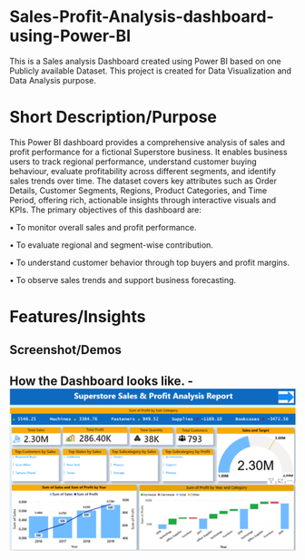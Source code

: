 # Sales-Profit-Analysis-dashboard-using-Power-BI
This is a Sales analysis Dashboard created using Power BI based on one Publicly available Dataset. This project is created for Data Visualization and Data Analysis purpose.
# Short Description/Purpose

This Power BI dashboard provides a comprehensive analysis of sales and profit performance for a fictional Superstore business. It enables business users to track regional performance, understand customer buying behaviour, evaluate profitability across different segments, and identify sales trends over time.
The dataset covers key attributes such as Order Details, Customer Segments, Regions, Product Categories, and Time Period, offering rich, actionable insights through interactive visuals and KPIs.
The primary objectives of this dashboard are: 

•	To monitor overall sales and profit performance.

•	To evaluate regional and segment-wise contribution.

•	To understand customer behavior through top buyers and profit margins.

•	To observe sales trends and support business forecasting.
# Features/Insights

## Screenshot/Demos

## How the Dashboard looks like. - ![Alt Text](https://github.com/s-barman/Sales-Profit-Analysis-dashboard-using-Power-BI/blob/main/Screenshot_Superstore_Dashboard.png)


